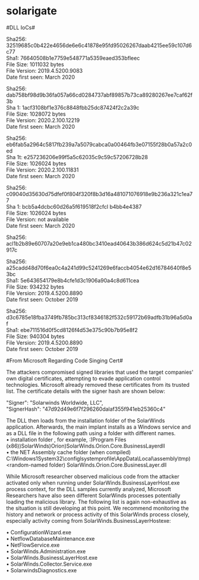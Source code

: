 # solarigate

#DLL IoCs#

Sha256: 32519685c0b422e4656de6e6c41878e95fd95026267daab4215ee59c107d6c77\
Sha1: 76640508b1e7759e548771a5359eaed353bfleec \
File Size: 1011032 bytes \
File Version: 2019.4.5200.9083 \
Date first seen: March 2020 

Sha256: dab758bf98d9b36fa057a66cd0284737abf89857b73ca89280267ee7caf62f3b \
Sha 1: 1acf3108bf1e376c8848fbb25dc87424f2c2a39c \
File Size: 1028072 bytes\
File Version: 2020.2.100.12219 \
Date first seen: March 2020 

Sha256: eb6fab5a2964c5817fb239a7a5079cabca0a00464fb3e07155f28b0a57a2c0ed \
Sha 1t: e257236206e99f5a5c62035c9c59c57206728b28 \
File Size: 1026024 bytes \
File Version: 2020.2.100.11831 \
Date first seen: March 2020 

Sha256: c09040d35630d75dfef0f804f320f8b3d16a481071076918e9b236a321c1ea77 \
Sha 1: bcb5a4dcbc60d26a5f619518f2cfcl b4bb4e4387 \
File Size: 1026024 bytes\
File Version: not available \
Date first seen: March 2020 

Sha256: acl1b2b89e60707a20e9eb1ca480bc3410ead40643b386d624c5d21b47c02917c 

Sha256: a25cadd48d70f6ea0c4a241d99c5241269e6faccb4054e62d16784640f8e53bc \
Sha1: 5e643654179e8b4cfe1d3c1906a90a4c8d611cea \
File Size: 934232 bytes \
File Version: 2019.4.5200.8890 \
Date first seen: October 2019 
 
Sha256: d3c6785e18fba3749fb785bc313cf8346182f532c59172b69adfb31b96a5d0af \
Sha1: ebe711516d0f5cd8126f4d53e375c90b7b95e8f2 \
File Size: 940304 bytes\
File Version: 2019.4.5200.8890 \
Date first seen: October 2019 

#From Microsoft Regarding Code Singing Cert#

The attackers compromised signed libraries that used the target companies' own digital certificates, attempting to evade application control technologies. Microsoft already removed these certificates from its trusted list. The certificate details with the signer hash are shown below: 
 
"Signer": "Solarwinds Worldwide, LLC", \
"SignerHash": "47d92d49e6f7f296260dalaf355f941eb25360c4"
 
The DLL then loads from the installation folder of the SolarWinds application. Afterwards, the main implant installs as a Windows service and as a DLL file in the following path using a folder with different names. \
• installation folder , for example, <drive letter>:)Program Files (x86))SolarWinds)Orion)SolarWinds.Orion.Core.BusinessLayerdll \
• the NET Assembly cache folder (when compiled) 
C:\Windows1System32\configlsystemprofile\AppData\Local\assembly\tmp)<random-named folder) SolarWinds.Orion.Core.BusinessLayer.dll 
 
While Microsoft researcher observed malicious code from the attacker activated only when running under SolarWinds.BusinessLayerHost.exe process context, for the DLL samples currently analyzed, Microsoft Researchers have also seen different SolarWinds processes potentially loading the malicious library. The following list is again non-exhaustive as the situation is still developing at this point. We recommend monitoring the history and network or process activity of this SolarWinds process closely, especially activity coming from SolarWinds.BusinessLayerHostexe: 
 
• ConfigurationWizard.exe \
• NetflowDatabaseMaintenance.exe \
• NetFlowService.exe \
• SolarWinds.Administration.exe \
• SolarWinds.BusinessLayerHost.exe \
• SolarWinds.Collector.Service.exe \
• SolarwindsDiagnostics.exe 
 
